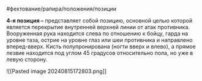 #фехтование/рапира/положения/позиции 

**4-я позиция –** представляет собой позицию, основной целью которой является перекрытие внутренней верхней линии от атак противника. Вооруженная рука находится слева по отношению к бойцу, гарда на уровне таза, острие на уровне глаз или шеи противника и направлено вперед-вверх. Кисть полупронирована (ногти вверх и влево), а прямое лезвие находится под углом 45 градусов относительно пола, но уже в левую сторону.

![[Pasted image 20240815172803.png]]